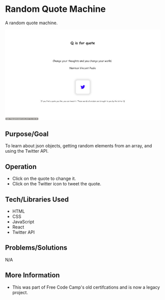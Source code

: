 # Random Quote Machine
A random quote machine.

![Screenshot](screenshot.jpg)

## Purpose/Goal
To learn about json objects, getting random elements from an array, and using the Twitter API.

## Operation
* Click on the quote to change it.
* Click on the Twitter icon to tweet the quote.

## Tech/Libraries Used
* HTML
* CSS
* JavaScript
* React
* Twitter API

## Problems/Solutions
N/A

## More Information
* This was part of Free Code Camp's old certifcations and is now a legacy project.
